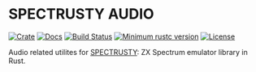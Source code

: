 SPECTRUSTY AUDIO
================

[![Crate][Crate img]][Crate Link]
[![Docs][Docs img]][Docs Link]
[![Build Status][Build img]][Build Link]
[![Minimum rustc version][rustc version img]][rustc version link]
[![License][License img]][License Link]

Audio related utilites for [SPECTRUSTY]: ZX Spectrum emulator library in Rust.

[SPECTRUSTY]: https://royaltm.github.io/spectrusty/
[Crate Link]: https://crates.io/crates/spectrusty-audio
[Crate img]: https://img.shields.io/crates/v/spectrusty-audio.svg
[Docs Link]: https://docs.rs/spectrusty-audio
[Docs img]: https://docs.rs/spectrusty-audio/badge.svg
[Build Link]: https://travis-ci.org/royaltm/spectrusty
[Build img]: https://travis-ci.org/royaltm/spectrusty.svg?branch=master
[rustc version link]: https://github.com/royaltm/spectrusty#rust-version-requirements
[rustc version img]: https://img.shields.io/badge/rustc-1.41+-lightgray.svg
[License Link]: https://www.gnu.org/licenses/#LGPL
[License img]: https://img.shields.io/crates/l/spectrusty-audio